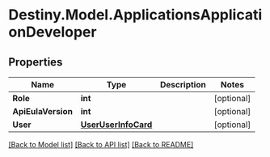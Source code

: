 # Destiny.Model.ApplicationsApplicationDeveloper

## Properties

Name | Type | Description | Notes
------------ | ------------- | ------------- | -------------
**Role** | **int** |  | [optional] 
**ApiEulaVersion** | **int** |  | [optional] 
**User** | [**UserUserInfoCard**](UserUserInfoCard.md) |  | [optional] 

[[Back to Model list]](../README.md#documentation-for-models) [[Back to API list]](../README.md#documentation-for-api-endpoints) [[Back to README]](../README.md)

